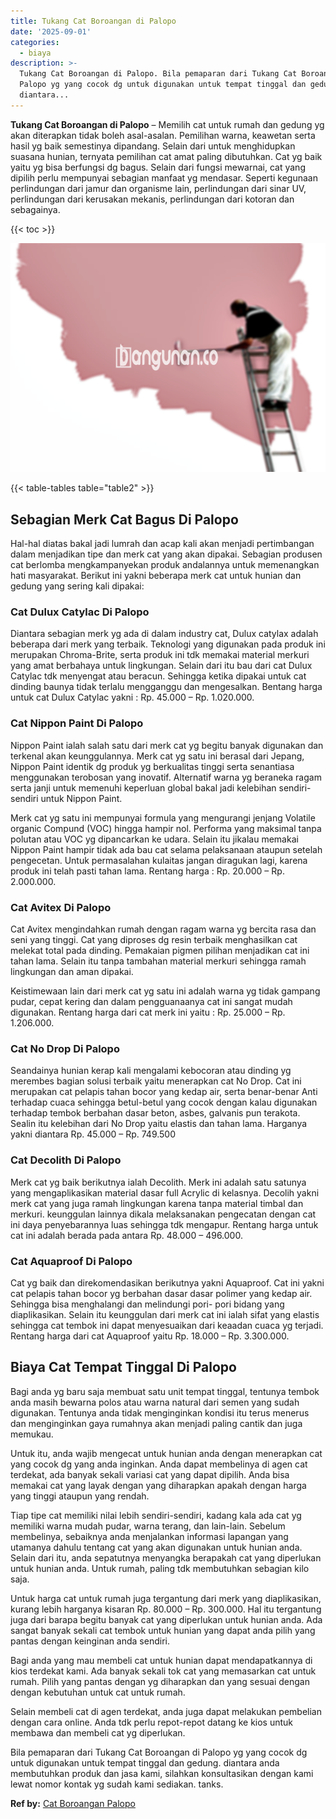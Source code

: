 ```yaml
---
title: Tukang Cat Boroangan di Palopo
date: '2025-09-01'
categories:
  - biaya
description: >-
  Tukang Cat Boroangan di Palopo. Bila pemaparan dari Tukang Cat Boroangan di
  Palopo yg yang cocok dg untuk digunakan untuk tempat tinggal dan gedung.
  diantara...
---
```


**Tukang Cat Boroangan di Palopo** – Memilih cat untuk rumah dan gedung yg akan diterapkan tidak boleh asal-asalan. Pemilihan warna, keawetan serta hasil yg baik semestinya dipandang. Selain dari untuk menghidupkan suasana hunian, ternyata pemilihan cat amat paling dibutuhkan. Cat yg baik yaitu yg bisa berfungsi dg bagus. Selain dari fungsi mewarnai, cat yang dipilih perlu mempunyai sebagian manfaat yg mendasar. Seperti kegunaan perlindungan dari jamur dan organisme lain, perlindungan dari sinar UV, perlindungan dari kerusakan mekanis, perlindungan dari kotoran dan sebagainya.

{{< toc >}}

![Tukang Cat Boroangan di Palopo](/images/jasa-cat-murah19.png)

{{< table-tables table="table2" >}}

## Sebagian Merk Cat Bagus Di Palopo

Hal-hal diatas bakal jadi lumrah dan acap kali akan menjadi pertimbangan dalam menjadikan tipe dan merk cat yang akan dipakai. Sebagian produsen cat berlomba mengkampanyekan produk andalannya untuk memenangkan hati masyarakat. Berikut ini yakni beberapa merk cat untuk hunian dan gedung yang sering kali dipakai:

### Cat Dulux Catylac Di Palopo

Diantara sebagian merk yg ada di dalam industry cat, Dulux catylax adalah beberapa dari merk yang terbaik. Teknologi yang digunakan pada produk ini merupakan Chroma-Brite, serta produk ini tdk memakai material merkuri yang amat berbahaya untuk lingkungan. Selain dari itu bau dari cat Dulux Catylac tdk menyengat atau beracun. Sehingga ketika dipakai untuk cat dinding baunya tidak terlalu mengganggu dan mengesalkan. Bentang harga untuk cat Dulux Catylac yakni : Rp. 45.000 – Rp. 1.020.000.

### Cat Nippon Paint Di Palopo

Nippon Paint ialah salah satu dari merk cat yg begitu banyak digunakan dan terkenal akan keunggulannya. Merk cat yg satu ini berasal dari Jepang, Nippon Paint identik dg produk yg berkualitas tinggi serta senantiasa menggunakan terobosan yang inovatif. Alternatif warna yg beraneka ragam serta janji untuk memenuhi keperluan global bakal jadi kelebihan sendiri-sendiri untuk Nippon Paint.

Merk cat yg satu ini mempunyai formula yang mengurangi jenjang Volatile organic Compund (VOC) hingga hampir nol. Performa yang maksimal tanpa polutan atau VOC yg dipancarkan ke udara. Selain itu jikalau memakai Nippon Paint hampir tidak ada bau cat selama pelaksanaan ataupun setelah pengecetan. Untuk permasalahan kulaitas jangan diragukan lagi, karena produk ini telah pasti tahan lama. Rentang harga : Rp. 20.000 – Rp. 2.000.000.

### Cat Avitex Di Palopo

Cat Avitex mengindahkan rumah dengan ragam warna yg bercita rasa dan seni yang tinggi. Cat yang diproses dg resin terbaik menghasilkan cat melekat total pada dinding. Pemakaian pigmen pilihan menjadikan cat ini tahan lama. Selain itu tanpa tambahan material merkuri sehingga ramah lingkungan dan aman dipakai.

Keistimewaan lain dari merk cat yg satu ini adalah warna yg tidak gampang pudar, cepat kering dan dalam pengguanaanya cat ini sangat mudah digunakan. Rentang harga dari cat merk ini yaitu : Rp. 25.000 – Rp. 1.206.000.

### Cat No Drop Di Palopo

Seandainya hunian kerap kali mengalami kebocoran atau dinding yg merembes bagian solusi terbaik yaitu menerapkan cat No Drop. Cat ini merupakan cat pelapis tahan bocor yang kedap air, serta benar-benar Anti terhadap cuaca sehingga betul-betul yang cocok dengan kalau digunakan terhadap tembok berbahan dasar beton, asbes, galvanis pun terakota. Sealin itu kelebihan dari No Drop yaitu elastis dan tahan lama. Harganya yakni diantara Rp. 45.000 – Rp. 749.500

### Cat Decolith Di Palopo

Merk cat yg baik berikutnya ialah Decolith. Merk ini adalah satu satunya yang mengaplikasikan material dasar full Acrylic di kelasnya. Decolih yakni merk cat yang juga ramah lingkungan karena tanpa material timbal dan merkuri. keunggulan lainnya dikala melaksanakan pengecatan dengan cat ini daya penyebarannya luas sehingga tdk mengapur. Rentang harga untuk cat ini adalah berada pada antara Rp. 48.000 – 496.000.

### Cat Aquaproof Di Palopo

Cat yg baik dan direkomendasikan berikutnya yakni Aquaproof. Cat ini yakni cat pelapis tahan bocor yg berbahan dasar dasar polimer yang kedap air. Sehingga bisa menghalangi dan melindungi pori- pori bidang yang diaplikasikan. Selain itu keunggulan dari merk cat ini ialah sifat yang elastis sehingga cat tembok ini dapat menyesuaikan dari keaadan cuaca yg terjadi. Rentang harga dari cat Aquaproof yaitu Rp. 18.000 – Rp. 3.300.000.

## Biaya Cat Tempat Tinggal Di Palopo

Bagi anda yg baru saja membuat satu unit tempat tinggal, tentunya tembok anda masih bewarna polos atau warna natural dari semen yang sudah digunakan. Tentunya anda tidak menginginkan kondisi itu terus menerus dan menginginkan gaya rumahnya akan menjadi paling cantik dan juga memukau.

Untuk itu, anda wajib mengecat untuk hunian anda dengan menerapkan cat yang cocok dg yang anda inginkan. Anda dapat membelinya di agen cat terdekat, ada banyak sekali variasi cat yang dapat dipilih. Anda bisa memakai cat yang layak dengan yang diharapkan apakah dengan harga yang tinggi ataupun yang rendah.

Tiap tipe cat memiliki nilai lebih sendiri-sendiri, kadang kala ada cat yg memiliki warna mudah pudar, warna terang, dan lain-lain. Sebelum membelinya, sebaiknya anda menjalankan informasi lapangan yang utamanya dahulu tentang cat yang akan digunakan untuk hunian anda. Selain dari itu, anda sepatutnya menyangka berapakah cat yang diperlukan untuk hunian anda. Untuk rumah, paling tdk membutuhkan sebagian kilo saja.

Untuk harga cat untuk rumah juga tergantung dari merk yang diaplikasikan, kurang lebih harganya kisaran Rp. 80.000 – Rp. 300.000. Hal itu tergantung juga dari barapa begitu banyak cat yang diperlukan untuk hunian anda. Ada sangat banyak sekali cat tembok untuk hunian yang dapat anda pilih yang pantas dengan keinginan anda sendiri.

Bagi anda yang mau membeli cat untuk hunian dapat mendapatkannya di kios terdekat kami. Ada banyak sekali tok cat yang memasarkan cat untuk rumah. Pilih yang pantas dengan yg diharapkan dan yang sesuai dengan dengan kebutuhan untuk cat untuk rumah.

Selain membeli cat di agen terdekat, anda juga dapat melakukan pembelian dengan cara online. Anda tdk perlu repot-repot datang ke kios untuk membawa dan membeli cat yg diperlukan.

Bila pemaparan dari Tukang Cat Boroangan di Palopo yg yang cocok dg untuk digunakan untuk tempat tinggal dan gedung. diantara anda membutuhkan produk dan jasa kami, silahkan konsultasikan dengan kami lewat nomor kontak yg sudah kami sediakan. tanks.

**Ref by:** [Cat Boroangan Palopo](https://id.wikipedia.org/wiki/Cat)
